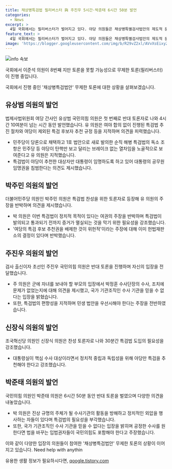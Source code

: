 ```yaml
---
title: 채상병특검법 필리버스터 與 주진우 5시간·박준태 6시간 50분 발언
categories:
  - News
excerpt: >
  4일 국회에서는 필리버스터가 벌어지고 있다. 야당 의원들은 채상병특별검사법안의 제도적 문제와 정당성에 대한 반대 의견을 제기하며 토론을 이어가고 있다. 국민의힘이 반대측으로 나서며 이를 주장하고, 여당 의원들은 특검법의 필요성과 정당성을 강조하며 찬성을 토로하고 있다. 이 과정에서 특별검사법의 편향성과 정당성에 대한 논점이 제기되었으며, 야당과 여당 의원들 간의 긴여론이 계속되고 있다. 필리버스터가 종결되기 위해서는 민주당의 종결동의서가 통과돼야 하지만, 이를 막기 위해 시간을 끌 것이라는 전망이 나오고 있다. 이 발언을 저지하기 위해 필리버스터가 계속될 것으로 보인다.
feature_text: >
  4일 국회에서는 필리버스터가 벌어지고 있다. 야당 의원들은 채상병특별검사법안의 제도적 문제와 정당성에 대한 반대 의견을 제기하며 토론을 이어가고 있다. 국민의힘이 반대측으로 나서며 이를 주장하고, 여당 의원들은 특검법의 필요성과 정당성을 강조하며 찬성을 토로하고 있다. 이 과정에서 특별검사법의 편향성과 정당성에 대한 논점이 제기되었으며, 야당과 여당 의원들 간의 긴여론이 계속되고 있다. 필리버스터가 종결되기 위해서는 민주당의 종결동의서가 통과돼야 하지만, 이를 막기 위해 시간을 끌 것이라는 전망이 나오고 있다. 이 발언을 저지하기 위해 필리버스터가 계속될 것으로 보인다.
image: 'https://blogger.googleusercontent.com/img/b/R29vZ2xl/AVvXsEixyZcFfHzMRdzZMjFBmAUKJYCLCGyLL1o632UiGVXcaFdKo_bkvkuCioo0uUKlGfBVcT3P84aROyZIXSBEx3Aw5nCQ3pTgDom1WDC4m8eifvWiAmWEEVb4x6G_l8C0QH225ldMjyaFvpxGEBGNO37VmDTDMHGhJPq73UglMfDca1-0aw/s1600/blogspot.png'
---
```


<p><img src="https://blogger.googleusercontent.com/img/b/R29vZ2xl/AVvXsEixyZcFfHzMRdzZMjFBmAUKJYCLCGyLL1o632UiGVXcaFdKo_bkvkuCioo0uUKlGfBVcT3P84aROyZIXSBEx3Aw5nCQ3pTgDom1WDC4m8eifvWiAmWEEVb4x6G_l8C0QH225ldMjyaFvpxGEBGNO37VmDTDMHGhJPq73UglMfDca1-0aw/s1600/blogspot.png" alt="info 속보" /></p>

<p data-ke-size="size16">국회에서 이준석 의원이 8번째 지만 토론을 못할 가능성으로 무제한 토론(필리버스터)이 진행 중입니다. </p> 국회에서 진행 중인 '채상병특검법안' 무제한 토론에 대한 상황을 살펴보겠습니다. 

<h2 data-ke-size="size26">유상범 의원의 발언</h2>
<p data-ke-size="size16">법제사법위원회 여당 간사인 유상범 국민의힘 의원은 첫 번째로 반대 토론자로 나와 4시간 10여분이 넘는 시간 동안 발언했습니다. 유 의원은 여야 합의 없이 진행된 특검법 추진 절차와 여당이 제외된 특검 후보자 추천 규정 등을 지적하며 의견을 피력했습니다. </p>

<ul>
  <li>민주당이 당론으로 채택하고 1호 법안으로 새로 발의한 순직 해병 특검법의 독소 조항은 민주당 등 야당이 탄핵만 보고 달리는 브레이크 없는 열차임을 노골적으로 보여준다고 유 의원은 지적했습니다.</li>
  <li>특검법이 야당이 추천한 대상자만 대통령이 임명하도록 하고 있어 대통령의 공무원 임명권을 침범한다는 의견도 제시했습니다.</li>
</ul>

<h2 data-ke-size="size26">박주민 의원의 발언</h2>

<p data-ke-size="size16">더불어민주당 의원인 박주민 의원은 특검법 찬성을 위한 토론자로 등장해 유 의원의 주장을 반박하며 의견을 제시했습니다. </p>

<ul>
  <li>박 의원은 이번 특검법이 정치적 목적이 있다는 여권의 주장을 반박하며 특검법이 발의되고 통과되기 전까지 증거가 멸실되는 것을 막기 위한 필요성을 강조했습니다.</li>
  <li>'여당의 특검 후보 추천권을 배제한 것이 위헌적'이라는 주장에 대해 이미 헌법재판소의 결정이 있다며 반박했습니다.</li>
</ul>

<h2 data-ke-size="size26">주진우 의원의 발언</h2>

<p data-ke-size="size16">검사 출신이자 초선인 주진우 국민의힘 의원은 반대 토론을 진행하며 자신의 입장을 전달했습니다. </p>

<ul>
  <li>주 의원은 군에 자녀를 보내야 할 부모의 입장에서 박정훈 수사단장의 수사, 조치에 문제가 없었는지에 대해 의견을 제시했고, 국가 기관조직인 수사 기관을 믿을 수 없다는 입장을 밝혔습니다. </li>
  <li>또한, 특검법의 편향성을 지적하며 민생 법안을 우선시해야 한다는 주장을 전반하였습니다.</li>
</ul>

<h2 data-ke-size="size26">신장식 의원의 발언</h2>

<p data-ke-size="size16">조국혁신당 의원인 신장식 의원은 찬성 토론자로 나와 30분간 특검법 도입의 필요성을 강조했습니다. </p>

<ul>
  <li>대통령실이 핵심 수사 대상이라면서 정치적 중립과 독립성을 위해 야당만 특검을 추천해야 한다고 강조했습니다.</li>
</ul>

<h2 data-ke-size="size26">박준태 의원의 발언</h2>

<p data-ke-size="size16">국민의힘 의원인 박준태 의원은 6시간 50분 동안 반대 토론을 벌였으며 다양한 의견을 내놓았습니다. </p>

<ul>
  <li>박 의원은 진상 규명의 주체가 될 수사기관의 활동을 방해하고 정치적인 외압을 행사하는 자들이 있다며 특검법의 필요성을 부각했습니다.</li>
  <li>또한, 국가 기관조직인 수사 기관을 믿을 수 없다는 입장을 밝히며 공정한 수사를 원한다면 법을 바꾸는 입법권자들이 국민의힘도 포함해야 한다고 주장했습니다.</li>
</ul>

<p>이와 같이 다양한 입장의 의원들이 참여한 '채상병특검법안' 무제한 토론의 상황이 이어지고 있습니다. Need help with anythin</p>
유용한 생활 정보가 필요하시다면, <a href="https://qoogle.tistory.com" rel="dofollow">qoogle.tistory.com</a>


